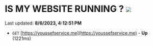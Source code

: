 # IS MY WEBSITE RUNNING ? [![](https://img.shields.io/static/v1?label=Sponsor&message=%E2%9D%A4&logo=GitHub&color=%23fe8e86)](https://github.com/sponsors/<username>)

Last updated: **8/6/2023, 4:12:51 PM**

- `GET` [https://youssefservice.me](https://youssefservice.me) - **Up** (1221ms)
